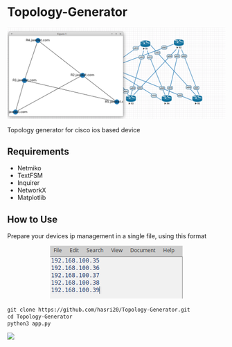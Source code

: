 # Topology-Generator
<p align="center">
    <img src="https://raw.githubusercontent.com/hasri20/Topology-Generator/master/img/screenshot.png">
</p>
Topology generator for cisco ios based device

## Requirements

- Netmiko
- TextFSM
- Inquirer 
- NetworkX
- Matplotlib

## How to Use


Prepare your devices ip management in a single file, using this format 
<p align="center">
    <img src="https://raw.githubusercontent.com/hasri20/Topology-Generator/master/img/ip.png">
</p>

```
git clone https://github.com/hasri20/Topology-Generator.git
cd Topology-Generator
python3 app.py
```
<a href="https://asciinema.org/a/z1CkueACvqDLRtSGpJZiFdiKz"><img src="https://asciinema.org/a/z1CkueACvqDLRtSGpJZiFdiKz" width="836"/></a>
